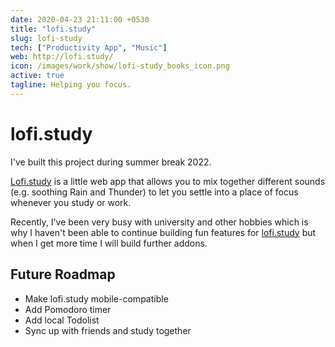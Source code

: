 ```yaml
---
date: 2020-04-23 21:11:00 +0530
title: "lofi.study"
slug: lofi-study
tech: ["Productivity App", "Music"]
web: http://lofi.study/
icon: /images/work/show/lofi-study_books_icon.png
active: true
tagline: Helping you focus.
---
```



# lofi.study
I've built this project during summer break 2022. 

[Lofi.study](https://lofi.study) is a little web app that allows you to mix together different sounds (e.g. soothing Rain and Thunder) to let you settle into a place of focus whenever you study or work.

Recently, I've been very busy with university and other hobbies which is why I haven't been able to continue building fun features for [lofi.study](https://lofi.study) but when I get more time I will build further addons.  

## Future Roadmap
- Make lofi.study mobile-compatible
- Add Pomodoro timer
- Add local Todolist
- Sync up with friends and study together